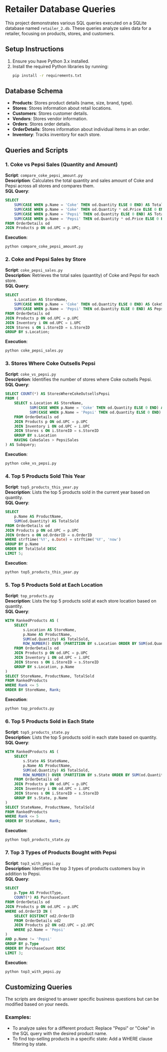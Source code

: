 # Retailer Database Queries

This project demonstrates various SQL queries executed on a SQLite database named `retailer_2.db`. These queries analyze sales data for a retailer, focusing on products, stores, and customers.

## Setup Instructions

1. Ensure you have Python 3.x installed.
2. Install the required Python libraries by running:
   ```bash
   pip install -r requirements.txt


## Database Schema
- **Products**: Stores product details (name, size, brand, type).  
- **Stores**: Stores information about retail locations.  
- **Customers**: Stores customer details.  
- **Vendors**: Stores vendor information.  
- **Orders**: Stores order details.  
- **OrderDetails**: Stores information about individual items in an order.  
- **Inventory**: Tracks inventory for each store.  

## Queries and Scripts

### 1. Coke vs Pepsi Sales (Quantity and Amount)
**Script**: `compare_coke_pepsi_amount.py`  
**Description**: Calculates the total quantity and sales amount of Coke and Pepsi across all stores and compares them.  
**SQL Query**:  
```sql
SELECT 
    SUM(CASE WHEN p.Name = 'Coke' THEN od.Quantity ELSE 0 END) AS TotalCokeQuantity,
    SUM(CASE WHEN p.Name = 'Coke' THEN od.Quantity * od.Price ELSE 0 END) AS TotalCokeAmount,
    SUM(CASE WHEN p.Name = 'Pepsi' THEN od.Quantity ELSE 0 END) AS TotalPepsiQuantity,
    SUM(CASE WHEN p.Name = 'Pepsi' THEN od.Quantity * od.Price ELSE 0 END) AS TotalPepsiAmount
FROM OrderDetails od
JOIN Products p ON od.UPC = p.UPC;
```
**Execution**:  
```bash
python compare_coke_pepsi_amount.py
```

### 2. Coke and Pepsi Sales by Store
**Script**: `coke_pepsi_sales.py`  
**Description**: Retrieves the total sales (quantity) of Coke and Pepsi for each store.  
**SQL Query**:  
```sql
SELECT 
    s.Location AS StoreName,
    SUM(CASE WHEN p.Name = 'Coke' THEN od.Quantity ELSE 0 END) AS CokeSales,
    SUM(CASE WHEN p.Name = 'Pepsi' THEN od.Quantity ELSE 0 END) AS PepsiSales
FROM OrderDetails od
JOIN Products p ON od.UPC = p.UPC
JOIN Inventory i ON od.UPC = i.UPC
JOIN Stores s ON i.StoreID = s.StoreID
GROUP BY s.Location;
```
**Execution**:  
```bash
python coke_pepsi_sales.py
```

### 3. Stores Where Coke Outsells Pepsi
**Script**: `coke_vs_pepsi.py`  
**Description**: Identifies the number of stores where Coke outsells Pepsi.  
**SQL Query**:  
```sql
SELECT COUNT(*) AS StoresWhereCokeOutsellsPepsi
FROM (
    SELECT s.Location AS StoreName,
           SUM(CASE WHEN p.Name = 'Coke' THEN od.Quantity ELSE 0 END) AS CokeSales,
           SUM(CASE WHEN p.Name = 'Pepsi' THEN od.Quantity ELSE 0 END) AS PepsiSales
    FROM OrderDetails od
    JOIN Products p ON od.UPC = p.UPC
    JOIN Inventory i ON od.UPC = i.UPC
    JOIN Stores s ON i.StoreID = s.StoreID
    GROUP BY s.Location
    HAVING CokeSales > PepsiSales
) AS Subquery;
```
**Execution**:  
```bash
python coke_vs_pepsi.py
```

### 4. Top 5 Products Sold This Year
**Script**: `top5_products_this_year.py`  
**Description**: Lists the top 5 products sold in the current year based on quantity.  
**SQL Query**:  
```sql
SELECT 
    p.Name AS ProductName,
    SUM(od.Quantity) AS TotalSold
FROM OrderDetails od
JOIN Products p ON od.UPC = p.UPC
JOIN Orders o ON od.OrderID = o.OrderID
WHERE strftime('%Y', o.Date) = strftime('%Y', 'now')
GROUP BY p.Name
ORDER BY TotalSold DESC
LIMIT 5;
```
**Execution**:  
```bash
python top5_products_this_year.py
```

### 5. Top 5 Products Sold at Each Location
**Script**: `top_products.py`  
**Description**: Lists the top 5 products sold at each store location based on quantity.  
**SQL Query**:  
```sql
WITH RankedProducts AS (
    SELECT 
        s.Location AS StoreName,
        p.Name AS ProductName,
        SUM(od.Quantity) AS TotalSold,
        ROW_NUMBER() OVER (PARTITION BY s.Location ORDER BY SUM(od.Quantity) DESC) AS Rank
    FROM OrderDetails od
    JOIN Products p ON od.UPC = p.UPC
    JOIN Inventory i ON od.UPC = i.UPC
    JOIN Stores s ON i.StoreID = s.StoreID
    GROUP BY s.Location, p.Name
)
SELECT StoreName, ProductName, TotalSold
FROM RankedProducts
WHERE Rank <= 5
ORDER BY StoreName, Rank;
```
**Execution**:  
```bash
python top_products.py
```

### 6. Top 5 Products Sold in Each State
**Script**: `top5_products_state.py`  
**Description**: Lists the top 5 products sold in each state based on quantity.  
**SQL Query**:  
```sql
WITH RankedProducts AS (
    SELECT 
        s.State AS StateName,
        p.Name AS ProductName,
        SUM(od.Quantity) AS TotalSold,
        ROW_NUMBER() OVER (PARTITION BY s.State ORDER BY SUM(od.Quantity) DESC) AS Rank
    FROM OrderDetails od
    JOIN Products p ON od.UPC = p.UPC
    JOIN Inventory i ON od.UPC = i.UPC
    JOIN Stores s ON i.StoreID = s.StoreID
    GROUP BY s.State, p.Name
)
SELECT StateName, ProductName, TotalSold
FROM RankedProducts
WHERE Rank <= 5
ORDER BY StateName, Rank;
```
**Execution**:  
```bash
python top5_products_state.py
```

### 7. Top 3 Types of Products Bought with Pepsi
**Script**: `top3_with_pepsi.py`  
**Description**: Identifies the top 3 types of products customers buy in addition to Pepsi.  
**SQL Query**:  
```sql
SELECT 
    p.Type AS ProductType,
    COUNT(*) AS PurchaseCount
FROM OrderDetails od
JOIN Products p ON od.UPC = p.UPC
WHERE od.OrderID IN (
    SELECT DISTINCT od2.OrderID
    FROM OrderDetails od2
    JOIN Products p2 ON od2.UPC = p2.UPC
    WHERE p2.Name = 'Pepsi'
)
AND p.Name != 'Pepsi'
GROUP BY p.Type
ORDER BY PurchaseCount DESC
LIMIT 3;
```
**Execution**:  
```bash
python top3_with_pepsi.py
```

## Customizing Queries
The scripts are designed to answer specific business questions but can be modified based on your needs.

### Examples:
- To analyze sales for a different product: Replace "Pepsi" or "Coke" in the SQL query with the desired product name.
- To find top-selling products in a specific state: Add a WHERE clause filtering by state.



